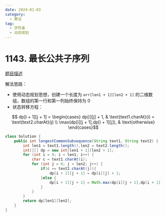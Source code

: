 ```yaml
---
date: 2024-01-03
category: 
  - 算法
tag: 
  - 字符串
  - 动态规划
---
```


# 1143. 最长公共子序列


<Badge text="中等" type="warning" vertical="middle" />

[题目描述](https://leetcode.cn/problems/longest-common-subsequence/description/?envType=study-plan-v2&envId=leetcode-75)

解法思路：  
- 使用动态规划思想，创建一个长度为 `arr[len1 + 1][len2 + 1]` 的二维数组，数组的第一行和第一列始终保持为 0
- 状态转移方程：

$$ dp[i + 1][j + 1] = \begin{cases}
    dp[i][j] + 1, & \text{text1.charAt}(i) = \text{text2.charAt}(j) \\
    \max(dp[i][j + 1],dp[i + 1][j]), & \text{otherwise}
\end{cases}$$


```java
class Solution {
    public int longestCommonSubsequence(String text1, String text2) {
        int len1 = text1.length(),len2 = text2.length();
        int[][] dp = new int[len1 + 1][len2 + 1];
        for (int i = 0; i < len1; i++) {
            char c = text1.charAt(i);
            for (int j = 0; j < len2; j++) {
                if(c == text2.charAt(j)){
                    dp[i + 1][j + 1] = dp[i][j] + 1;
                }else {
                    dp[i + 1][j + 1] = Math.max(dp[i][j + 1],dp[i + 1][j]);
                }
            }
        }
        return dp[len1][len2];
    }
}
```